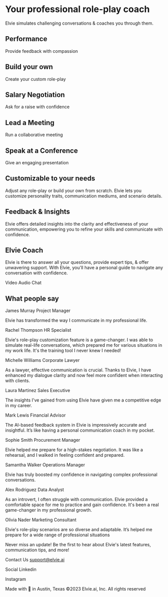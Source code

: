 # Your professional role-play coach

Elvie simulates challenging conversations & coaches you through them. 

## Performance

Provide feedback with compassion

## Build your own

Create your custom role-play

## Salary Negotiation

Ask for a raise with confidence

## Lead a Meeting

Run a collaborative meeting

## Speak at a Conference

Give an engaging presentation

## Customizable to your needs
Adjust any role-play or build your own from scratch. Elvie lets you customize personality traits, communication mediums, and scenario details. 

## Feedback & Insights
Elvie offers detailed insights into the clarity and effectiveness of your communication, empowering you to refine your skills and communicate with confidence.

## Elvie Coach
Elvie is there to answer all your questions, provide expert tips, & offer unwavering support. With Elvie, you'll have a personal guide to navigate any conversation with confidence.

Video
Audio
Chat

## What people say
James Murray
Project Manager

Elvie has transformed the way I communicate in my professional life.

Rachel Thompson
HR Specialist 

Elvie's role-play customization feature is a game-changer. I was able to simulate real-life conversations, which prepared me for various situations in my work life. It's the training tool I never knew I needed!

Michelle Williams
Corporate Lawyer

As a lawyer, effective communication is crucial. Thanks to Elvie, I have enhanced my dialogue clarity and now feel more confident when interacting with clients.

Laura Martinez
Sales Executive

The insights I've gained from using Elvie have given me a competitive edge in my career.

Mark Lewis
Financial Advisor

The AI-based feedback system in Elvie is impressively accurate and insightful. It’s like having a personal communication coach in my pocket.

Sophie Smith
Procurement Manager

Elvie helped me prepare for a high-stakes negotiation. It was like a rehearsal, and I walked in feeling confident and prepared.

Samantha Walker
Operations Manager

Elvie has truly boosted my confidence in navigating complex professional conversations.

Alex Rodriguez
Data Analyst

As an introvert, I often struggle with communication. Elvie provided a comfortable space for me to practice and gain confidence. It's been a real game-changer in my professional growth.

Olivia Nader
Marketing Consultant

Elvie's role-play scenarios are so diverse and adaptable. It’s helped me prepare for a wide range of professional situations

Never miss an update!
Be the first to hear about Elvie's latest features, communication tips, and more!

Contact Us
support@elvie.ai

Social
Linkedin

Instagram

Made with 💙  in Austin, Texas
©2023 Elvie.ai, Inc. All rights reserved 
